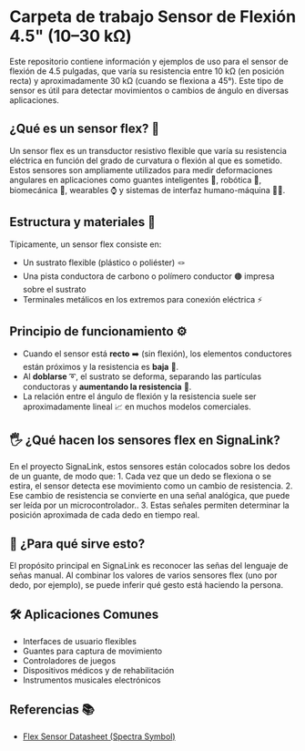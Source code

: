 # Carpeta de trabajo Sensor de Flexión 4.5" (10–30 kΩ)

Este repositorio contiene información y ejemplos de uso para el sensor de flexión de 4.5 pulgadas, que varía su resistencia entre 10 kΩ (en posición recta) y aproximadamente 30 kΩ (cuando se flexiona a 45°). Este tipo de sensor es útil para detectar movimientos o cambios de ángulo en diversas aplicaciones.

## ¿Qué es un sensor flex? 🤔

Un sensor flex es un transductor resistivo flexible que varía su resistencia eléctrica en función del grado de curvatura o flexión al que es sometido. Estos sensores son ampliamente utilizados para medir deformaciones angulares en aplicaciones como guantes inteligentes 🧤, robótica 🤖, biomecánica 🦿, wearables ⌚ y sistemas de interfaz humano-máquina 🧑‍💻.

## Estructura y materiales 🧩

Típicamente, un sensor flex consiste en:

- Un sustrato flexible (plástico o poliéster) 🪢
- Una pista conductora de carbono o polímero conductor 🟤 impresa sobre el sustrato
- Terminales metálicos en los extremos para conexión eléctrica ⚡

## Principio de funcionamiento ⚙️

- Cuando el sensor está **recto** ➡️ (sin flexión), los elementos conductores están próximos y la resistencia es **baja** 🔽.
- Al **doblarse** ➰, el sustrato se deforma, separando las partículas conductoras y **aumentando la resistencia** 🔼.
- La relación entre el ángulo de flexión y la resistencia suele ser aproximadamente lineal 📈 en muchos modelos comerciales.

## 🖐 ¿Qué hacen los sensores flex en SignaLink?

En el proyecto SignaLink, estos sensores están colocados sobre los dedos de un guante, de modo que: 1. Cada vez que un dedo se flexiona o se estira, el sensor detecta ese movimiento como un cambio de resistencia. 2. Ese cambio de resistencia se convierte en una señal analógica, que puede ser leída por un microcontrolador.. 3. Estas señales permiten determinar la posición aproximada de cada dedo en tiempo real.

## 🎯 ¿Para qué sirve esto?

El propósito principal en SignaLink es reconocer las señas del lenguaje de señas manual. Al combinar los valores de varios sensores flex (uno por dedo, por ejemplo), se puede inferir qué gesto está haciendo la persona.
## 🛠️ Aplicaciones Comunes

- Interfaces de usuario flexibles
- Guantes para captura de movimiento
- Controladores de juegos
- Dispositivos médicos y de rehabilitación
- Instrumentos musicales electrónicos

## Referencias 📚

- [Flex Sensor Datasheet (Spectra Symbol)](https://www.spectrasymbol.com/wp-content/uploads/2016/08/FLEX-SENSOR-DATA-SHEET.pdf)
